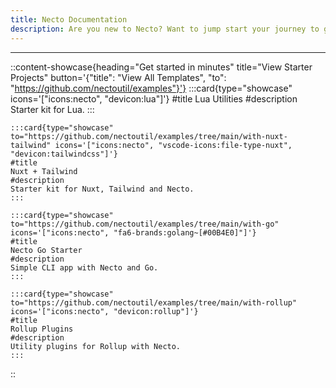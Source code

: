 ```yaml
---
title: Necto Documentation
description: Are you new to Necto? Want to jump start your journey to get developing as fast as possible? The fastest way to get started us by jumping in directly to a module for the language of your choice.
---    
```


---

::content-showcase{heading="Get started in minutes" title="View Starter Projects" button='{"title": "View All Templates", "to": "https://github.com/nectoutil/examples"}'}
    :::card{type="showcase" icons='["icons:necto", "devicon:lua"]'}
    #title
    Lua Utilities
    #description
    Starter kit for Lua.
    :::  

    :::card{type="showcase" to="https://github.com/nectoutil/examples/tree/main/with-nuxt-tailwind" icons='["icons:necto", "vscode-icons:file-type-nuxt", "devicon:tailwindcss"]'}
    #title
    Nuxt + Tailwind
    #description
    Starter kit for Nuxt, Tailwind and Necto.
    :::

    :::card{type="showcase" to="https://github.com/nectoutil/examples/tree/main/with-go" icons='["icons:necto", "fa6-brands:golang~[#00B4E0]"]'}
    #title
    Necto Go Starter
    #description
    Simple CLI app with Necto and Go.
    :::

    :::card{type="showcase" to="https://github.com/nectoutil/examples/tree/main/with-rollup" icons='["icons:necto", "devicon:rollup"]'}
    #title
    Rollup Plugins
    #description
    Utility plugins for Rollup with Necto.
    :::
::  
